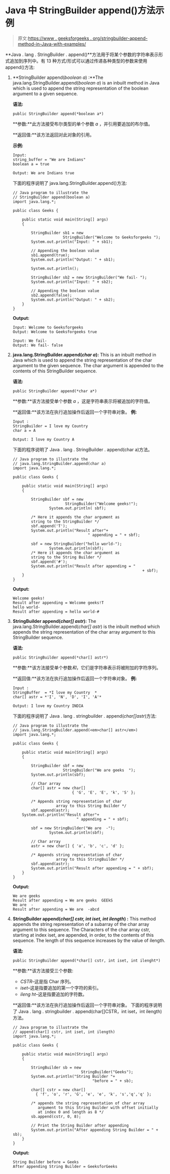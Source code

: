 # Java 中 StringBuilder append()方法示例

> 原文:[https://www . geeksforgeeks . org/stringbuilder-append-method-in-Java-with-examples/](https://www.geeksforgeeks.org/stringbuilder-append-method-in-java-with-examples/)

**Java . lang . StringBuilder . append()**方法用于将某个参数的字符串表示形式追加到序列中。有 13 种方式/形式可以通过传递各种类型的参数来使用 append()方法:

1.  **StringBuilder append(*boolean a*) :**The java.lang.StringBuilder.append(*boolean a*) is an inbuilt method in Java which is used to append the string representation of the boolean argument to a given sequence.

    **语法:**

    ```
    public StringBuilder append(*boolean a*)
    ```

    **参数:**此方法接受布尔类型的单个参数 *a* ，并引用要追加的布尔值。

    **返回值:**该方法返回对此对象的引用。

    **示例:**

    ```
    Input: 
    string_buffer = "We are Indians" 
    boolean a = true

    Output: We are Indians true

    ```

    下面的程序说明了 java.lang.StringBuilder.append()方法:

    ```
    // Java program to illustrate the
    // StringBuilder append(boolean a)
    import java.lang.*;

    public class Geeks {

        public static void main(String[] args)
        {

            StringBuilder sb1 = new 
                          StringBuilder("Welcome to Geeksforgeeks ");
            System.out.println("Input: " + sb1);

            // Appending the boolean value
            sb1.append(true);
            System.out.println("Output: " + sb1);

            System.out.println();

            StringBuilder sb2 = new StringBuilder("We fail- ");
            System.out.println("Input: " + sb2);

            // Appending the boolean value
            sb2.append(false);
            System.out.println("Output: " + sb2);
        }
    }
    ```

    **Output:**

    ```
    Input: Welcome to Geeksforgeeks 
    Output: Welcome to Geeksforgeeks true

    Input: We fail- 
    Output: We fail- false

    ```

2.  **java.lang.StringBuilder.append(*char a*):** This is an inbuilt method in Java which is used to append the string representation of the char argument to the given sequence. The char argument is appended to the contents of this StringBuilder sequence.

    **语法:**

    ```
    public StringBuilder append(*char a*)
    ```

    **参数:**该方法接受单个参数 *a* ，这是字符串表示将被追加的字符值。

    **返回值:**该方法在执行追加操作后返回一个字符串对象。
    **例:**

    ```
    Input :
    StringBuilder = I love my Country 
    char a = A

    Output: I love my Country A
    ```

    下面的程序说明了 Java . lang . StringBuilder . append(char a)方法。

    ```
    // Java program to illustrate the
    // java.lang.StringBuilder.append(char a)
    import java.lang.*;

    public class Geeks {

        public static void main(String[] args)
        {

            StringBuilder sbf = new 
                           StringBuilder("Welcome geeks!");
                    System.out.println( sbf);

            /* Here it appends the char argument as
            string to the StringBuilder */
            sbf.append('T');
            System.out.println("Result after"+
                                     " appending = " + sbf);

            sbf = new StringBuilder("hello world-");
                    System.out.println(sbf);
            /* Here it appends the char argument as
            string to the String Builder */
            sbf.append('#');
            System.out.println("Result after appending = " 
                                                             + sbf);
        }
    }
    ```

    **Output:**

    ```
    Welcome geeks!
    Result after appending = Welcome geeks!T
    hello world-
    Result after appending = hello world-#

    ```

3.  **StringBuilder append(*char[] astr*):** The java.lang.StringBuilder.append(*char[] astr*) is the inbuilt method which appends the string representation of the char array argument to this StringBuilder sequence.

    **语法:**

    ```
    public StringBuilder append(*char[] astr*)
    ```

    **参数:**该方法接受单个参数*和*，它们是字符串表示将被附加的字符序列。

    **返回值:**该方法在执行追加操作后返回一个字符串对象。
    **例:**

    ```
    Input :
    StringBuffer  = *I love my Country  * 
    char[] astr = *'I', 'N', 'D', 'I', 'A'*

    Output: I love my Country INDIA

    ```

    下面的程序说明了 Java . lang . stringbuilder . append(*char[]astr*)方法:

    ```
    // Java program to illustrate the
    // java.lang.StringBuilder.append(<em>char[] astr</em>)
    import java.lang.*;

    public class Geeks {

        public static void main(String[] args)
        {

            StringBuilder sbf = new 
                          StringBuilder("We are geeks  ");
            System.out.println(sbf);

            // Char array
            char[] astr = new char[] 
                              { 'G', 'E', 'E', 'k', 'S' };

            /* Appends string representation of char
                       array to this String Builder */
            sbf.append(astr);
        System.out.println("Result after"+
                                " appending = " + sbf);

            sbf = new StringBuilder("We are  -");
                    System.out.println(sbf);

            // Char array
            astr = new char[] { 'a', 'b', 'c', 'd' };

            /* Appends string representation of char 
                       array to this StringBuilder */
            sbf.append(astr);
            System.out.println("Result after appending = " + sbf);
        }
    }
    ```

    **Output:**

    ```
    We are geeks  
    Result after appending = We are geeks  GEEkS
    We are  -
    Result after appending = We are  -abcd

    ```

4.  **StringBuilder append(*char[] cstr, int iset, int ilength*) :** This method appends the string representation of a subarray of the char array argument to this sequence. The Characters of the char array cstr, starting at index iset, are appended, in order, to the contents of this sequence. The length of this sequence increases by the value of ilength.

    **语法:**

    ```
    public StringBuilder append(*char[] cstr, int iset, int ilenght*)
    ```

    **参数:**该方法接受三个参数:

    *   *CSTR*–这是指 Char 序列。
    *   *iset*–这是指要追加的第一个字符的索引。
    *   *ileng ht*–这是指要追加的字符数。

    **返回值:**该方法在执行追加操作后返回一个字符串对象。
    下面的程序说明了 Java . lang . stringbuilder . append(char[]CSTR，int iset，int ilength)方法。

    ```
    // Java program to illustrate the
    // append(char[] cstr, int iset, int ilength)
    import java.lang.*;

    public class Geeks {

        public static void main(String[] args)
        {

            StringBuilder sb = new 
                                  StringBuilder("Geeks");
            System.out.println("String Builder "+
                                       "before = " + sb);

            char[] cstr = new char[] 
              { 'f', 'o', 'r', 'G', 'e', 'e', 'k', 's','q','q' };

            /* appends the string representation of char array 
               argument to this String Builder with offset initially 
               at index 0 and length as 8 */
            sb.append(cstr, 0, 8);

            // Print the String Builder after appending
            System.out.println("After appending String Builder = " + sb);
        }
    }
    ```

    **Output:**

    ```
    String Builder before = Geeks
    After appending String Builder = GeeksforGeeks

    ```